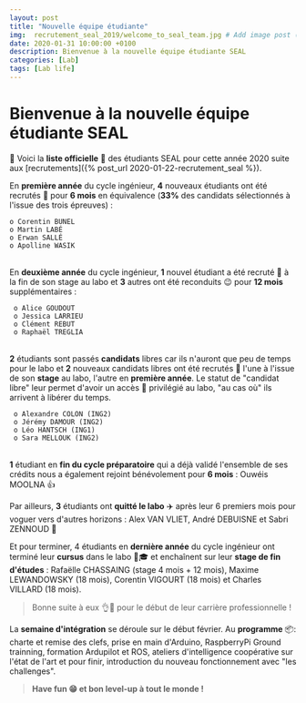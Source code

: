 ```yaml
---
layout: post
title: "Nouvelle équipe étudiante"
img:  recrutement_seal_2019/welcome_to_seal_team.jpg # Add image post (optional)
date: 2020-01-31 10:00:00 +0100
description: Bienvenue à la nouvelle équipe étudiante SEAL
categories: [Lab]
tags: [Lab life]
--- 
```



# Bienvenue à la nouvelle équipe étudiante SEAL

🥁 Voici la **liste officielle** 📜 des étudiants SEAL pour cette année 2020 suite aux [recrutements]({% post_url 2020-01-22-recrutement_seal %}).

En **première année** du cycle ingénieur, **4** nouveaux étudiants ont été recrutés 👏 pour **6 mois** en équivalence (**33%** des candidats sélectionnés à l'issue des trois épreuves) :

	o Corentin BUNEL 
	o Martin LABÉ 
	o Erwan SALLÉ
	o Apolline WASIK

<br/>En **deuxième année** du cycle ingénieur, **1** nouvel étudiant a été recruté 👏 à la fin de son stage au labo et **3** autres ont été reconduits 😉 pour **12 mois** supplémentaires : 

     o Alice GOUDOUT 
     o Jessica LARRIEU
     o Clément REBUT
     o Raphaël TREGLIA

<br/>**2** étudiants sont passés **candidats** libres car ils n'auront que peu de temps pour le labo et **2** nouveaux candidats libres ont été recrutés 🙂 l'une à l'issue de son **stage** au labo, l'autre en **première année**. Le statut de "candidat libre" leur permet d'avoir un accès 🔑 privilégié au labo, "au cas où" ils arrivent à libérer du temps. 

     o Alexandre COLON (ING2)
     o Jérémy DAMOUR (ING2)
     o Léo HANTSCH (ING1)
	 o Sara MELLOUK (ING2)

<br/>**1** étudiant en **fin du cycle préparatoire** qui a déjà validé l'ensemble de ses crédits nous a également rejoint bénévolement pour **6 mois** : Ouwéis MOOLNA 👍

Par ailleurs, **3** étudiants ont **quitté le labo** ✈️ après leur 6 premiers mois pour voguer vers d'autres horizons : Alex VAN VLIET, André DEBUISNE et Sabri ZENNOUD 👋

Et pour terminer, 4 étudiants en **dernière année** du cycle ingénieur ont terminé leur **cursus** dans le labo 👏🎓 et enchaînent sur leur **stage de fin d'études** : Rafaëlle CHASSAING (stage 4 mois + 12 mois), Maxime LEWANDOWSKY (18 mois), Corentin VIGOURT (18 mois) et Charles VILLARD (18 mois). 

> Bonne suite à eux 👌👋 pour le début de leur carrière professionnelle !  

La **semaine d'intégration** se déroule sur le début février. Au **programme** 📦: charte et remise des clefs, prise en main d'Arduino, RaspberryPi Ground trainning, formation Ardupilot et ROS, ateliers d'intelligence coopérative sur l'état de l'art et pour finir, introduction du nouveau fonctionnement avec "les challenges". 

> **Have fun 😁 et bon level-up à tout le monde !**









